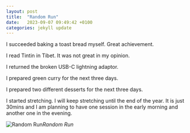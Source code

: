 ```yaml
---
layout: post
title:  "Random Run"
date:   2023-09-07 09:49:42 +0100
categories: jekyll update
---
```


I succeeded baking a toast bread myself. Great achievement.  

I read Tintin in Tibet. It was not great in my opinion.  

I returned the broken USB-C lightning adaptor. 

I prepared green curry for the next three days.  

I prepared two different desserts for the next three days.  

I started stretching. I will keep stretching until the end of the year. It is just 30mins and I am planning to have one session in the early morning and another one in the evening. 



![Random Run](https://lh3.googleusercontent.com/pw/AIL4fc8HiPAoH5tCDfhDL-qMobtGo7tcxQnAHkJ0C165CvERp6Ovnhxh-e5I1MC2wGMF33gvLuBRDSkdEMrmvptiFv--UJFlXDzpODWf6mtZRuk_4ptNY-hIAQ4QmL744pNRG_xK7y2Kc1KPSP0HO4tAS-sdFDCFVMFkIaNA5lRbpojnnBbzD-KcV8xyGOP6kphpDZbR6KuCrmbCoZaGZBjjBHDVKD4cywIXNwx2Y3kx_gop2vvaSx0rF8BXir_nSAVD5D1-OIW807BoL5_M4HBtdLYpmaiaMyo6BQb3Xs3SprGgscLjgEaURx8S39bFvjMu0SUpBSG29sxF0Mi11RGQjRZOYYmGIEYsBQb1LBT-266e2D6Ti8_oH6bo1COQPalfrorEGf3GtDsI6K5Cb682UBL7m013ZGRSTEGLTHkK8wxAaQH4zhC0BR54tn6fe8y--6Gr8paTtqZV-2LSDvS-JN3C2rDaUO4K7blKwQWaaXV30OLECriLR4Igb6cBqacpJ6MBfs10L5UIiAS6ginRmcLnDtdToQMEhnsEKC-nhdtWCT5moMIu6sP7lRzcbXNtI1G8Rpm6s3JQC7C-bGkpHjrdylrmev5b5vLZQt6GwVIr4yDE_oQ8EHCfERbzZy8IFWxQ7J3LM2GVvC-OVByZOW4MDNCfRMs53OoMqknUdb0aV0rNu5dTKCtDpOBwyQHQCFqKVCksZk11hU55sD7-duZVxCCRxUInj3UP3TKVS7IMyO5x_TAVUhueR1Q0ITlb2QkOy3Xyzb6k6VbJazgoxsqMJb1w8eJIT-F6ceJQVJzo30DmnUS-EQM8iyVuGiZ4tAaNdoP_xwysszu2s__Krb-L7le9X2rVhNwKtqAMdNDAQY99Bnkg4We8dlnaq7AUZ-sLofQWoiPIcR8ElKYuJHznng=w787-h590-s-no?authuser=0)*Random Run*&nbsp;



[jekyll-docs]: https://jekyllrb.com/docs/home
[jekyll-gh]:   https://github.com/jekyll/jekyll
[jekyll-talk]: https://talk.jekyllrb.com/


